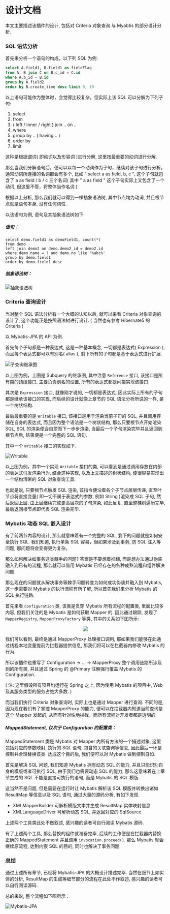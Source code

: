 # 设计文档

本文主要描述该插件的设计, 包括对 Criteria 对象查询 与 Myabtis 的部分设计分析.
 
### SQL 语法分析

首先来分析一个语句的构成，以下列 SQL 为例:

```SQL
select A.field1, B.field1 as fieldFlag 
from A, B join C on B.c_id = C.id 
where A.b_id = B.id 
group by A.field2 
order by B.create_time desc limit 0, 10
```

以上语句可能作为整体时，会觉得比较复杂，但实际上该 SQL 可以分解为下列子句:

1. select 
2. from
3. ( left / inner / right ) join .. on ..
4. where 
5. group by .. ( having .. ) 
6. order by
7. limit

这种是根据谓词( 即动词以及形容词 )进行分解, 这里按最重要的动词进行分解.

那么当我们分解语句后，便可以以每一个动词作为子句，继续对该子句进行分析，通常动词所连接的名词都会有多个, 比如 " select a as field, b, c ", 这个子句就包含了 a as field / b / c 三个名词( 其中 " a as field " 这个子句实际上又包含了一个动词, 但这里不管，将整体当作名词 ).

根据以上分析, 那么我们就可以得到一棵抽象语法树, 其中节点均为动词, 并且根节点就是语句本身, 没有任何词性.

以该语句为例, 语句及其抽象语法树如下:

##### 语句：

```
select demo.field1 as demoField1, count(*) 
from demo 
left join demo2 on demo.demo2_id = demo2.id 
where demo.name = ? and demo.no like '%abc%' 
group by demo.field1 
order by demo.field1 desc
```

##### 抽象语法树：
![抽象语法树](https://github.com/itfinally/PhotoAlbum/blob/master/mybatis-helper/%E6%8A%BD%E8%B1%A1%E8%AF%AD%E6%B3%95%E6%A0%91.png?raw=true)

### Criteria 查询设计

当对整个 SQL 语法分析有一个大概的认知以后, 就可以来看 Criteria 对象查询的设计了, 这个功能正是按照语法树进行设计. ( 当然也有参考 Hibernate5 的 Criteria )

以 Mybatis-JPA 的 API 为例.

首先每个子句都是一种表达式, 这是一种基本概念, 一切都是表达式( Expression ), 而且每个表达式都可以有别名( alias ), 剩下所有的子句都是基于表达式进行扩展.

![子查询继承图](https://github.com/itfinally/PhotoAlbum/blob/master/mybatis-helper/Subquery%20%E7%BB%A7%E6%89%BF%E5%9B%BE.png?raw=true)

以上图为例，上图是 Subquery 的继承图, 其中注意 `Reference` 接口, 该接口是所有类的顶级接口, 主要负责别名的设置, 所有的表达式都是间接实现该接口.

其次是 `Expression` 接口, 就像刚才说的, 一切都是表达式, 因此实际上所有的子句都是继承该接口的实现, 而后续的设计就像上章节的 SQL 语法分析所说的一样, 是一个树状结构.

最后最重要的是 `Writable` 接口, 该接口是用于渲染当前子句的 SQL, 并且调用存储在自身的表达式, 而且因为整个语法是一个树状结构, 那么只要根节点开始渲染 SQL, SQL 的渲染便会自顶而下一步步渲染, 当最后一个子句渲染完毕并且返回到根节点后, 结果便是一个完整的 SQL 语句.

其中一个 `Writable` 接口的实现如下.

![Writable](https://github.com/itfinally/PhotoAlbum/blob/master/mybatis-helper/Writable%20%E5%86%85%E9%83%A8%E5%AE%9E%E7%8E%B0.png?raw=true)

以上图为例，其中一个实现 `Writable` 接口的类, 可以看到是通过调用存放在内部的表达式引发渲染行为, 结合这种实现, 以及上文描述的树状结构, 便很容易实现出一个结构清晰的 SQL 对象查询工具.

也就是说, 只要根节点触发 SQL 渲染, 该指令便沿着各个子节点层层传递, 直至叶节点将直接变量( 即一切不属于表达式的参数, 例如 String )渲染成 SQL 子句, 然后返回上层, 由上层继续完成更高层次的子句渲染, 如此反复, 直至整棵树遍历完毕, 最后返回根节点即代表 SQL 渲染完毕.

### Mybatis 动态 SQL 嵌入设计

有了前两节内容的设计, 那么就意味着有一个完整的 SQL, 剩下的问题就是如何安全执行 SQL. 我们知道, 执行单条 SQL 容易，但如果涉及到事务, 防 SQL 注入等问题, 那问题将会变得更为复杂。

那么如何解决如事务这类棘手的问题? 答案是不要想着推翻, 而是想办法通过伪装融入到已有的流程, 那么就可以借用 Mybatis 已经存在的各种成熟流程和组件解决问题.

那么现在的问题就从解决事务等棘手问题转变为如何成功伪装并融入到 Mybatis, 这一步需要对 Mybatis 的执行流程有所了解, 所以首先我们来分析 Mybatis 的 SQL 执行链路.

首先来看 `Configuration` 类, 该类是贯穿 Mybatis 所有流程的配置类, 里面比较多内容, 但我们关注的是 Mybatis 是如何获取 Mapper 的. 因此通过跟踪, 发现了 `MapperRegistry`, `MapperProxyFactory` 等类, 其中的关系如下图所示:

<div align="center">
<img src="https://github.com/itfinally/PhotoAlbum/blob/master/mybatis-helper/Mybatis%20MapperProxy%20%E6%B5%81%E7%A8%8B%E5%9B%BE.png?raw=true">
</div>

我们可以看到, 最终是通过 MapperProxy 处理接口调用, 那如果我们能够在此通过线程本地变量提前为拦截器提供信息, 那我们将可以在拦截器内修改 Mybatis 的行为.

所以该插件也重写了 Configuration -> ... -> MapperProxy 整个调用链路所涉及到的所有类, 并且通过 Spring 的 @Primary 注解强行覆盖 Mybatis 的 Configuration.

( 注: 这里假设所有项目均运行在 Spring 之上, 因为使用 Mybatis 的项目中, Web 及其服务类型的服务占绝大多数. )

而当我们执行 Criteria 对象查询时, 实际上也是通过 Mapper 进行查询. 不同的是, 因为现在我们有了掌控 MapperProxy 的能力, 便可以在拦截器内知道当前查询是这个 Mapper 发起的, 从而有针对性地拦截，而所有流程对开发者都是透明的.

##### MappedStatement, 仅次于 Configuration 的配置类：

MappedStatement 类是 Mybatis 对 Mapper 内所有方法的一个描述对象, 这里包括对应的参数映射, 执行的 SQL 语句, 包含的关联查询等信息, 因此最后一环是控制并合理替换该类. 达成这个目的后, 我们便可以对 Mybatis 做到控制自如.

首先是解决 SQL 问题, 我们知道 Mybatis 拥有动态 SQL 的能力, 并且只能识别自身的模版或者可执行 SQL, 由于我们也需要动态 SQL 的能力, 那么这意味着在上章节生成的 SQL 不能是直接可执行的语句, 而是 Mybatis 的 SQL 模版.

这当然不是问题, 但是需要在运行时让 Mybatis 解析该 SQL 模版并转换出诸如 ResultMap 等信息以及 SQL 语句, 通过大量的源码分析, 有如下发现.

- XMLMapperBuilder 可解析模版文本并生成 ResultMap 实体映射信息
- XMLLanguageDriver 可解析动态 SQL, 并返回对应的 SqlSource

上述两个工具类此处不做叙述, 感兴趣的读者可自行阅读 Mybatis 源码.

有了上述两个工具, 那么替换的组件就准备完毕, 后续的工作便是在拦截器内替换正确的 MappedStatement 并且调用 `invocation.proceed()`. 那么 Mybatis 就会继续原流程, 达到内嵌 SQL 的目的, 同时也解决了事务问题.

### 总结

通过上述所有章节, 已经将 Mybatis-JPA 的大概设计描述完毕. 当然在细节上如实体的分析, ResultMap 的生成等细节部分的流程在此处不作叙述, 感兴趣的读者可以自行阅读源码.

总的来说, 整个流程如下图所示：

![Mybatis-JPA](https://github.com/itfinally/PhotoAlbum/blob/master/mybatis-helper/Mybatis-JPA.png?raw=true)


